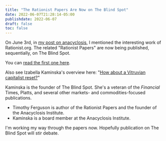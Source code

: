 ```yaml
---
title: "The Rationist Papers Are Now on The Blind Spot"
date: 2022-06-07T21:28:14-05:00
publishdate: 2022-06-07
draft: false
toc: false
---
```


On June 3rd, in <a href="/what-comes-after-democracy/" target="blank">my post on anacyclosis</a>, I mentioned the interesting work of Rationist.org. The related "Rationist Papers" are now being published, sequentially, on The Blind Spot. 

You can <a href="https://the-blindspot.com/the-anacyclosis-blind-spot/" target="blank">read the first one here</a>.

Also see Izabella Kaminska's overview here: "<a href="https://the-blindspot.com/how-about-a-vitruvian-capitalist-reset/" target="blank">How about a Vitruvian capitalist reset?</a>"

Kaminska is the founder of The Blind Spot. She's a veteran of the <em>Financial</em> Times, Platts, and several other markets- and commodities-focused publications. 

* Timothy Ferguson is author of the Rationist Papers and the founder of the Anacyclosis Institute.
* Kaminska is a board member at the Anacyclosis Institute. 

I'm working my way through the papers now. Hopefully publication on The Blind Spot will stir debate.
